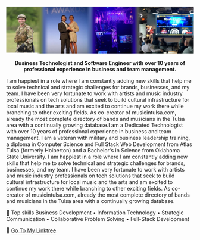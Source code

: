 ![image](/NathanHallSoftwareEngineerBusinessWebDeveloper.jpeg)

<p align="center"><strong>Business Technologist and Software Engineer with over 10 years of professional experience in business and team management.</strong></p>

I am happiest in a role where I am constantly adding new skills that help me to solve technical and strategic challenges for brands, businesses, and my team. I have been very fortunate to work with artists and music industry professionals on tech solutions that seek to build cultural infrastructure for local music and the arts and am excited to continue my work there while branching to other exciting fields. As co-creator of musicintulsa.com, already the most complete directory of bands and musicians in the Tulsa area with a continually growing database.I am a Dedicated Technologist with over 10 years of professional experience in business and team management. I am a veteran with military and business leadership training, a diploma in Computer Science and Full Stack Web Development from Atlas Tulsa (formerly Holberton) and a Bachelor's in Science from Oklahoma State University. I am happiest in a role where I am constantly adding new skills that help me to solve technical and strategic challenges for brands, businesses, and my team. I have been very fortunate to work with artists and music industry professionals on tech solutions that seek to build cultural infrastructure for local music and the arts and am excited to continue my work there while branching to other exciting fields. As co-creator of musicintulsa.com, already the most complete directory of bands and musicians in the Tulsa area with a continually growing database.

🔧 Top skills
Business Development • Information Technology • Strategic Communication • Collaborative Problem Solving • Full-Stack Development

🔗 [Go To My Linktree]([https://duckduckgo.com](https://www.linktr.ee/itsjusthall))
